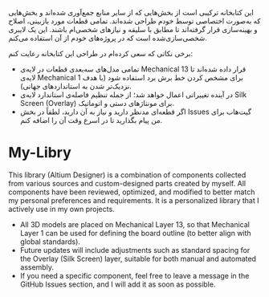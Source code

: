 
این کتابخانه ترکیبی است از بخش‌هایی که از سایر منابع جمع‌آوری شده‌اند و بخش‌هایی که به‌صورت اختصاصی توسط خودم طراحی شده‌اند. تمامی قطعات مورد بازبینی، اصلاح و بهینه‌سازی قرار گرفته‌اند تا مطابق با سلیقه و نیازهای شخصی‌ام باشند. این یک لایبری شخصی‌سازی‌شده است که در پروژه‌های خودم از آن استفاده می‌کنم.

برخی نکاتی که سعی کرده‌ام در طراحی این کتابخانه رعایت کنم:

- تمامی مدل‌های سه‌بعدی قطعات در لایه‌ی Mechanical 13 قرار داده شده‌اند تا لایه‌ی Mechanical 1 برای مشخص کردن خط برش برد استفاده شود (با هدف نزدیک‌تر شدن به استانداردهای جهانی).
- در آینده تغییراتی اعمال خواهد شد؛ از جمله تنظیم فاصله‌ی استاندارد لایه‌ی Silk Screen (Overlay) برای مونتاژهای دستی و اتوماتیک.
- اگر قطعه‌ای مدنظر دارید و نیاز به آن دارید، لطفاً در بخش Issues گیت‌هاب برای من پیام بگذارید تا در اسرع وقت آن را اضافه کنم.

 

# My-Libry
 This library (Altium Designer) is a combination of components collected from various sources and custom-designed parts created by myself. All components have been reviewed, optimized, and modified to better match my personal preferences and requirements. It is a personalized library that I actively use in my own projects.

 - All 3D models are placed on Mechanical Layer 13, so that Mechanical Layer 1 can be used for defining the board outline (to better align with global standards).
- Future updates will include adjustments such as standard spacing for the Overlay (Silk Screen) layer, suitable for both manual and automated assembly.
- If you need a specific component, feel free to leave a message in the GitHub Issues section, and I will add it as soon as possible.

